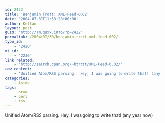 ```yaml
---
id: 2422
title: 'Benjamin Trott: XML-Feed-0.02'
date: '2004-07-30T11:53:28+00:00'
author: Kellan
layout: post
guid: 'http://lm.quxx.info/?p=2422'
permalink: /2004/07/30/benjamin-trott-xml-feed-002/
typo_id:
    - '2420'
mt_id:
    - '2236'
link_related:
    - 'http://search.cpan.org/~btrott/XML-Feed-0.02/'
raw_content:
    - 'Unified Atom/RSS parsing.  Hey, I was going to write that! (any year now)'
categories:
    - Aside
tags:
    - atom
    - perl
    - rss
---
```


Unified Atom/RSS parsing. Hey, I was going to write that! (any year now)